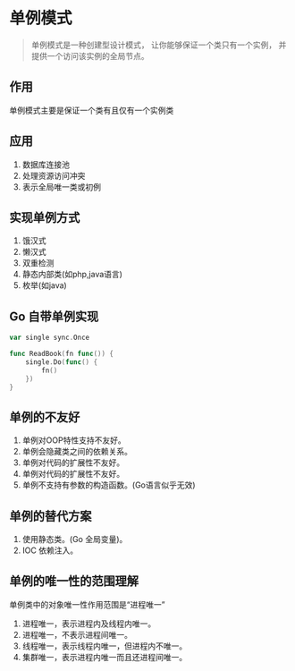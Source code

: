 # 单例模式
> 单例模式是一种创建型设计模式， 让你能够保证一个类只有一个实例， 并提供一个访问该实例的全局节点。

## 作用
单例模式主要是保证一个类有且仅有一个实例类

## 应用
1. 数据库连接池
1. 处理资源访问冲突
1. 表示全局唯一类或初例

## 实现单例方式
1. 饿汉式
1. 懒汉式
1. 双重检测
1. 静态内部类(如php,java语言)
1. 枚举(如java)

## Go 自带单例实现
```go
var single sync.Once

func ReadBook(fn func()) {
	single.Do(func() {
		fn()
	})
}
```

## 单例的不友好
1. 单例对OOP特性支持不友好。
1. 单例会隐藏类之间的依赖关系。
1. 单例对代码的扩展性不友好。
1. 单例对代码的扩展性不友好。
1. 单例不支持有参数的构造函数。(Go语言似乎无效)

## 单例的替代方案
1. 使用静态类。(Go 全局变量)。
1. IOC 依赖注入。

## 单例的唯一性的范围理解
单例类中的对象唯一性作用范围是“进程唯一”
1. 进程唯一，表示进程内及线程内唯一。
1. 进程唯一，不表示进程间唯一。
1. 线程唯一，表示线程内唯一，但进程内不唯一。
1. 集群唯一，表示进程内唯一而且还进程间唯一。